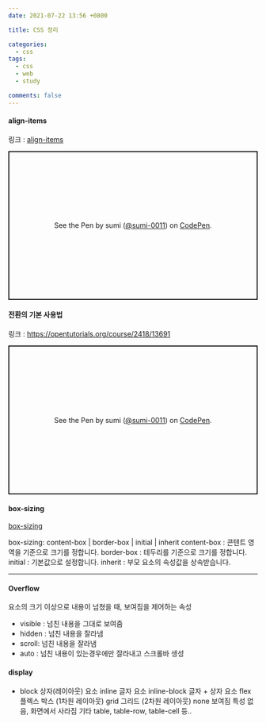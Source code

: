 ```yaml
---
date: 2021-07-22 13:56 +0800

title: CSS 정리

categories:
  - css
tags:
  - css
  - web
  - study

comments: false
---
```


#### align-items

링크 : [align-items](https://developer.mozilla.org/en-US/docs/Web/CSS/align-items)

<p class="codepen" data-height="300" data-default-tab="css,result" data-slug-hash="wvdexQr" data-user="sumi-0011" style="height: 300px; box-sizing: border-box; display: flex; align-items: center; justify-content: center; border: 2px solid; margin: 1em 0; padding: 1em;">
  <span>See the Pen <a href="https://codepen.io/sumi-0011/pen/wvdexQr">
  </a> by sumi (<a href="https://codepen.io/sumi-0011">@sumi-0011</a>)
  on <a href="https://codepen.io">CodePen</a>.</span>
</p>
<script async src="https://cpwebassets.codepen.io/assets/embed/ei.js"></script>

#### 전환의 기본 사용법

링크 : https://opentutorials.org/course/2418/13691

<p class="codepen" data-height="300" data-default-tab="css,result" data-slug-hash="yLbzNJB" data-user="sumi-0011" style="height: 300px; box-sizing: border-box; display: flex; align-items: center; justify-content: center; border: 2px solid; margin: 1em 0; padding: 1em;">
  <span>See the Pen <a href="https://codepen.io/sumi-0011/pen/yLbzNJB">
  </a> by sumi (<a href="https://codepen.io/sumi-0011">@sumi-0011</a>)
  on <a href="https://codepen.io">CodePen</a>.</span>
</p>
<script async src="https://cpwebassets.codepen.io/assets/embed/ei.js"></script>

#### box-sizing

[ box-sizing](https://www.codingfactory.net/10630)

box-sizing: content-box | border-box | initial | inherit
content-box : 콘텐트 영역을 기준으로 크기를 정합니다.
border-box : 테두리를 기준으로 크기를 정합니다.
initial : 기본값으로 설정합니다.
inherit : 부모 요소의 속성값을 상속받습니다.

---

#### Overflow

요소의 크기 이상으로 내용이 넘쳤을 때, 보여짐을 제어하는 속성

- visible : 넘친 내용을 그대로 보여줌
- hidden : 넘친 내용을 잘라냄
- scroll: 넘친 내용을 잘라냄
- auto : 넘친 내용이 있는경우에만 잘라내고 스크롤바 생성

#### display

- block 상자(레이아웃) 요소 inline 글자 요소 inline-block 글자 + 상자 요소 flex 플렉스 박스 (1차원 레이아웃) grid 그리드 (2차원 레이아웃) none 보여짐 특성 없음, 화면에서 사라짐 기타 table, table-row, table-cell 등..
